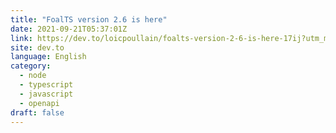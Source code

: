 ```yaml
---
title: "FoalTS version 2.6 is here"
date: 2021-09-21T05:37:01Z
link: https://dev.to/loicpoullain/foalts-version-2-6-is-here-17ij?utm_medium=RSS&utm_source=news.12bit.vn
site: dev.to
language: English
category:
  - node
  - typescript
  - javascript
  - openapi
draft: false
---
```

